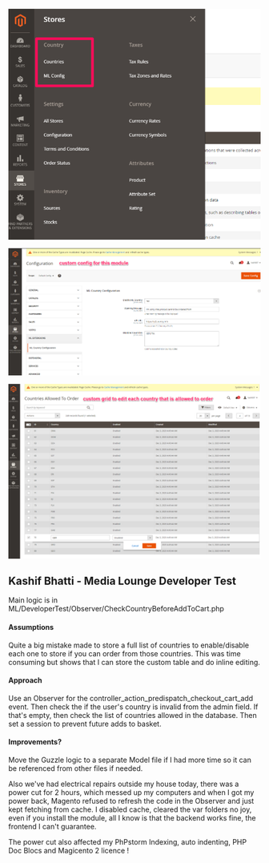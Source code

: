 ![Screenshot](config.png)

![Screenshot](custom_config.png)

![Screenshot](grid.png)

## Kashif Bhatti - Media Lounge Developer Test

Main logic is in ML/DeveloperTest/Observer/CheckCountryBeforeAddToCart.php

#### Assumptions
Quite a big mistake made to store a full list of countries to enable/disable each one to store if you can order from those countries. This was time consuming but shows that I can store the custom table and do inline editing.

#### Approach
Use an Observer for the controller_action_predispatch_checkout_cart_add event.
Then check the if the user's country is invalid from the admin field.
If that's empty, then check the list of countries allowed in the database.
Then set a session to prevent future adds to basket. 

#### Improvements?
Move the Guzzle logic to a separate Model file if I had more time so it can be referenced from other files if needed.

Also we've had electrical repairs outside my house today, there was a power cut for 2 hours, which messed up my computers and when I got my power back, Magento refused to refresh the code in the Observer and just kept fetching from cache.
I disabled cache, cleared the var folders no joy, even if you install the module, all I know is that the backend works fine, the frontend I can't guarantee.

The power cut also affected my PhPstorm Indexing, auto indenting, PHP Doc Blocs and Magicento 2 licence ! 
